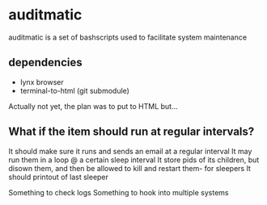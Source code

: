 # auditmatic
auditmatic is a set of bashscripts used to facilitate system maintenance 

## dependencies

* lynx browser
* terminal-to-html (git submodule)

Actually not yet, the plan was to put to HTML but...

## What if the item should run at regular intervals?

It should make sure it runs and sends an email at a regular interval
It may run them in a loop @ a certain sleep interval
It store pids of its children, but disown them, and then be allowed to kill and restart them- for sleepers
It should printout of last sleeper

Something to check logs
Something to hook into multiple systems


